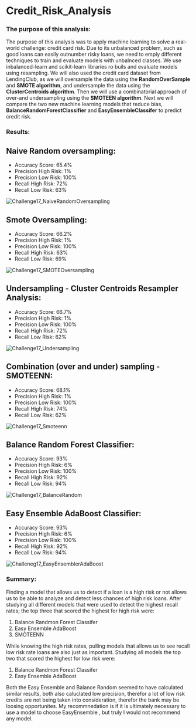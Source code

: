 # Credit_Risk_Analysis

### The purpose of this analysis:
The purpose of this analysis was to apply machine learning to solve a real-world challenge: credit card risk. Due to its unbalanced problem, such as good loans can easily outnumber risky loans, we need to emply different techniques to train and evaluate models with unbalnced classes. We use inbalanced-learn and scikit-learn libraries ro buils and evaluate models using resampling. We will also used the credit card dataset from LendingClub, as we will oversample the data using the **RandomOverSample** and **SMOTE algorithm**, and undersample the data using the **ClusterCentroids algorithm**. Then we will use a combinatorial approach of over-and undersampling using the **SMOTEEN algorithm**. Next we will compare the two new machine learning models that reduce bias, **BalanceRandomForestClassifier** and **EasyEnsembleClassifer** to predict credit risk. 

### Results:

## Naive Random oversampling:
- Accuracy Score: 65.4%
- Precision High Risk: 1%
- Precision Low Risk: 100%
- Recall High Risk: 72%
- Recall Low Risk: 63%

![Challenge17_NaiveRandomOversampling](https://user-images.githubusercontent.com/83566868/131375258-bba6efdf-8df6-4e1a-8b54-7a91c445bf70.png)

## Smote Oversampling:
- Accuracy Score: 66.2%
- Precision High Risk: 1%
- Precision Low Risk: 100%
- Recall High Risk: 63%
- Recall Low Risk: 69%

![Challenge17_SMOTEOversampling](https://user-images.githubusercontent.com/83566868/131380680-2d496dfb-ba5c-41a8-ae35-02d4c786626a.png)

## Undersampling - Cluster Centroids Resampler Analysis:
- Accuracy Score: 66.7%
- Precision High Risk: 1%
- Precision Low Risk: 100%
- Recall High Risk: 72%
- Recall Low Risk: 62%

![Challenge17_Undersampling](https://user-images.githubusercontent.com/83566868/131381059-4a380987-881d-418c-a700-cbbe5f74eefd.png)

## Combination (over and under) sampling - SMOTEENN:
- Accuracy Score: 68.1%
- Precision High Risk: 1%
- Precision Low Risk: 100%
- Recall High Risk: 74%
- Recall Low Risk: 62%

![Challenge17_Smoteenn](https://user-images.githubusercontent.com/83566868/131381520-4a1be19f-3a73-447b-926f-2b6e7aa2906c.png)

## Balance Random Forest Classifier:
- Accuracy Score: 93%
- Precision High Risk: 6%
- Precision Low Risk: 100%
- Recall High Risk: 92%
- Recall Low Risk: 94%

![Challenge17_BalanceRandom](https://user-images.githubusercontent.com/83566868/131381766-9b3afc1b-925a-460a-88d7-7a245e6a2339.png)

## Easy Ensemble AdaBoost Classifier:
- Accuracy Score: 93%
- Precision High Risk: 6%
- Precision Low Risk: 100%
- Recall High Risk: 92%
- Recall Low Risk: 94%

![Challeneg17_EasyEnsemblerAdaBoost](https://user-images.githubusercontent.com/83566868/131381971-2cc4980e-0062-4f4b-9b2e-c09ecea5b1d2.png)

### Summary: 
Finding a model that allows us to detect if a loan is a high risk or not allows us to be able to analyze and detect less chances of high risk loans. After studying all different models that were used to detect the highest recall rates; the top three that scored the highest for high risk were:

1. Balance Randmon Forest Classifer
2. Easy Ensemble AdaBoost
3. SMOTEENN

While knowing the high risk rates, pulling models that allows us to see recall low risk rate loans are also just as important. Studying all models the top two that scored the  highest for low risk were:

1. Balance Randmon Forest Classifer
2. Easy Ensemble AdaBoost

Both the Easy Ensemble and Balance Random seemed to have calculated similar results, both also caluclated low precision, therefor a lot of low risk credits are not being taken into consideration, therefor the bank may be loosing opportunites. My recommnedation is if it is ultimately necessary to use a model to choose EasyEnsemble , but truly I would not recommend any model.
